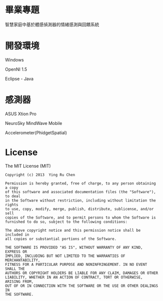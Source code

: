 # 畢業專題

智慧家庭中基於體感偵測器的情緒感測與回饋系統

# 開發環境

Windows

OpenNI 1.5

Eclipse - Java

# 感測器

ASUS Xtion Pro

NeuroSky MindWave Mobile

Accelerometer(PhidgetSpatial)

License
========
The MIT License (MIT)
```
Copyright (c) 2013  Ying Ru Chen

Permission is hereby granted, free of charge, to any person obtaining a copy
of this software and associated documentation files (the "Software"), to deal
in the Software without restriction, including without limitation the rights
to use, copy, modify, merge, publish, distribute, sublicense, and/or sell
copies of the Software, and to permit persons to whom the Software is
furnished to do so, subject to the following conditions:

The above copyright notice and this permission notice shall be included in
all copies or substantial portions of the Software.

THE SOFTWARE IS PROVIDED "AS IS", WITHOUT WARRANTY OF ANY KIND, EXPRESS OR
IMPLIED, INCLUDING BUT NOT LIMITED TO THE WARRANTIES OF MERCHANTABILITY,
FITNESS FOR A PARTICULAR PURPOSE AND NONINFRINGEMENT. IN NO EVENT SHALL THE
AUTHORS OR COPYRIGHT HOLDERS BE LIABLE FOR ANY CLAIM, DAMAGES OR OTHER
LIABILITY, WHETHER IN AN ACTION OF CONTRACT, TORT OR OTHERWISE, ARISING FROM,
OUT OF OR IN CONNECTION WITH THE SOFTWARE OR THE USE OR OTHER DEALINGS IN
THE SOFTWARE.
```
